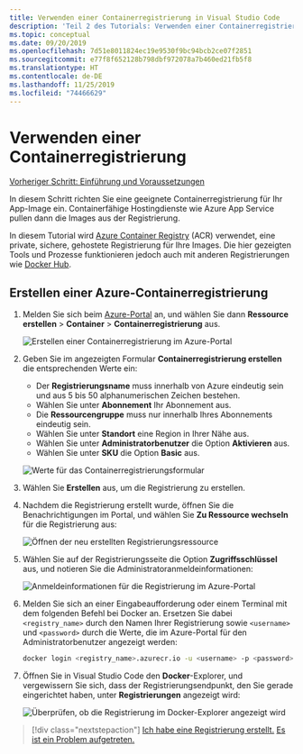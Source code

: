 ```yaml
---
title: Verwenden einer Containerregistrierung in Visual Studio Code
description: 'Teil 2 des Tutorials: Verwenden einer Containerregistrierung'
ms.topic: conceptual
ms.date: 09/20/2019
ms.openlocfilehash: 7d51e8011824ec19e9530f9bc94bcb2ce07f2851
ms.sourcegitcommit: e77f8f652128b798dbf972078a7b460ed21fb5f8
ms.translationtype: HT
ms.contentlocale: de-DE
ms.lasthandoff: 11/25/2019
ms.locfileid: "74466629"
---
```

# <a name="use-a-container-registry"></a>Verwenden einer Containerregistrierung

[Vorheriger Schritt: Einführung und Voraussetzungen](tutorial-vscode-docker-node-01.md)

In diesem Schritt richten Sie eine geeignete Containerregistrierung für Ihr App-Image ein. Containerfähige Hostingdienste wie Azure App Service pullen dann die Images aus der Registrierung.

In diesem Tutorial wird [Azure Container Registry](https://azure.microsoft.com/services/container-registry/) (ACR) verwendet, eine private, sichere, gehostete Registrierung für Ihre Images. Die hier gezeigten Tools und Prozesse funktionieren jedoch auch mit anderen Registrierungen wie [Docker Hub](https://hub.docker.com/).

## <a name="create-an-azure-container-registry"></a>Erstellen einer Azure-Containerregistrierung

1. Melden Sie sich beim [Azure-Portal](https://portal.azure.com) an, und wählen Sie dann **Ressource erstellen** > **Container** > **Containerregistrierung** aus.

    ![Erstellen einer Containerregistrierung im Azure-Portal](media/deploy-containers/portal-01.png)

1. Geben Sie im angezeigten Formular **Containerregistrierung erstellen** die entsprechenden Werte ein:

    - Der **Registrierungsname** muss innerhalb von Azure eindeutig sein und aus 5 bis 50 alphanumerischen Zeichen bestehen.
    - Wählen Sie unter **Abonnement** Ihr Abonnement aus.
    - Die **Ressourcengruppe** muss nur innerhalb Ihres Abonnements eindeutig sein.
    - Wählen Sie unter **Standort** eine Region in Ihrer Nähe aus.
    - Wählen Sie unter **Administratorbenutzer** die Option **Aktivieren** aus.
    - Wählen Sie unter **SKU** die Option **Basic** aus.

    ![Werte für das Containerregistrierungsformular](media/deploy-containers/portal-02.png)

1. Wählen Sie **Erstellen** aus, um die Registrierung zu erstellen.

1. Nachdem die Registrierung erstellt wurde, öffnen Sie die Benachrichtigungen im Portal, und wählen Sie **Zu Ressource wechseln** für die Registrierung aus:

    ![Öffnen der neu erstellten Registrierungsressource](media/deploy-containers/portal-03.png)

1. Wählen Sie auf der Registrierungsseite die Option **Zugriffsschlüssel** aus, und notieren Sie die Administratoranmeldeinformationen:

    ![Anmeldeinformationen für die Registrierung im Azure-Portal](media/deploy-containers/portal-04.png)

1. Melden Sie sich an einer Eingabeaufforderung oder einem Terminal mit dem folgenden Befehl bei Docker an. Ersetzen Sie dabei `<registry_name>` durch den Namen Ihrer Registrierung sowie `<username>` und `<password>` durch die Werte, die im Azure-Portal für den Administratorbenutzer angezeigt werden:

    ```bash
    docker login <registry_name>.azurecr.io -u <username> -p <password>
    ```

1. Öffnen Sie in Visual Studio Code den **Docker**-Explorer, und vergewissern Sie sich, dass der Registrierungsendpunkt, den Sie gerade eingerichtet haben, unter **Registrierungen** angezeigt wird:

    ![Überprüfen, ob die Registrierung im Docker-Explorer angezeigt wird](media/deploy-containers/registries.png)

> [!div class="nextstepaction"]
> [Ich habe eine Registrierung erstellt.](tutorial-vscode-docker-node-03.md) [Es ist ein Problem aufgetreten.](https://www.research.net/r/PWZWZ52?tutorial=docker-extension&step=create-registry)
